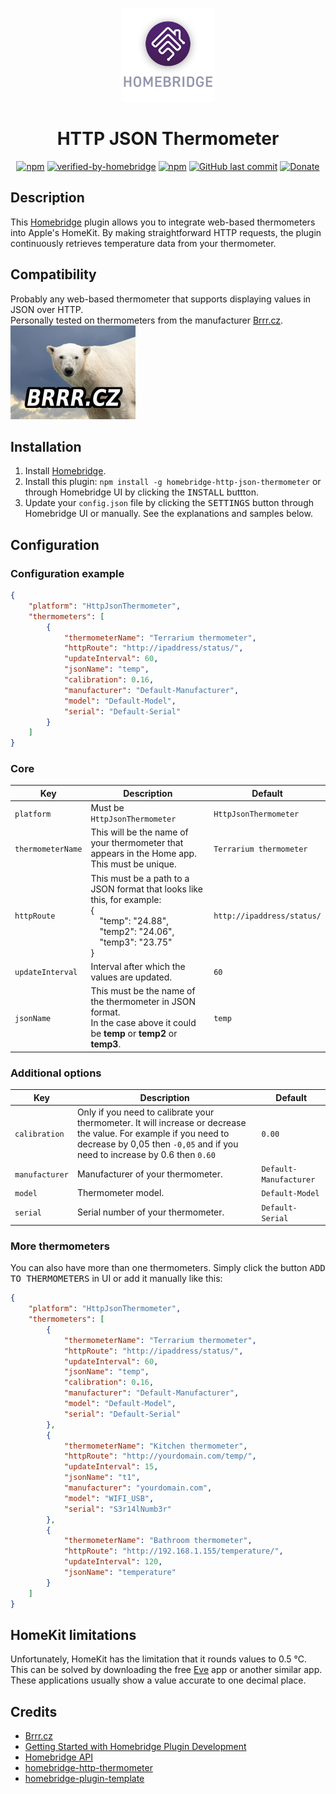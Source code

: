 <p  align="center">

  

<img  src="https://github.com/homebridge/branding/raw/master/logos/homebridge-wordmark-logo-vertical.png"  width="150">

  

</p>

  

<span  align="center">

  

# HTTP JSON Thermometer

[![npm](https://img.shields.io/npm/v/homebridge-http-json-thermometer.svg)](https://www.npmjs.com/package/homebridge-http-json-thermometer) [![verified-by-homebridge](https://badgen.net/badge/homebridge/verified/purple)](https://github.com/homebridge/homebridge/wiki/Verified-Plugins) [![npm](https://img.shields.io/npm/dt/homebridge-http-json-thermometer.svg)](https://www.npmjs.com/package/homebridge-http-json-thermometer) [![GitHub last commit](https://img.shields.io/github/last-commit/Jakubkuba9000/homebridge-http-json-thermometer.svg)](https://github.com/Jakubkuba9000/homebridge-http-json-thermometer) [![Donate](https://img.shields.io/badge/donate-PayPal-blue.svg)](https://paypal.me/Jakubkuba9000)

</span>

## Description

This [Homebridge](https://github.com/homebridge/homebridge) plugin allows you to integrate web-based thermometers into Apple's HomeKit. By making straightforward HTTP requests, the plugin continuously retrieves temperature data from your thermometer.

## Compatibility

Probably any web-based thermometer that supports displaying values in JSON over HTTP. <br/>
Personally tested on thermometers from the manufacturer [Brrr.cz](https://brrr.cz). <br/>
[![brrr](https://github.com/Jakubkuba9000/homebridge-http-json-thermometer/blob/main/images/brrr.png)](https://brrr.cz)


## Installation

1. Install [Homebridge](https://github.com/homebridge/homebridge#installation).
2. Install this plugin: `npm install -g homebridge-http-json-thermometer` or through Homebridge UI by clicking the <kbd>INSTALL</kbd> buttton.
3. Update your `config.json` file by clicking the <kbd>SETTINGS</kbd> button through Homebridge UI or manually. See the explanations and samples below.


## Configuration

### Configuration example
```json
{
	"platform": "HttpJsonThermometer",
	"thermometers": [
		{
			"thermometerName": "Terrarium thermometer",
			"httpRoute": "http://ipaddress/status/",
			"updateInterval": 60,
			"jsonName": "temp",
			"calibration": 0.16,
			"manufacturer": "Default-Manufacturer",
			"model": "Default-Model",
			"serial": "Default-Serial"
		}
	]
}
```

### Core
| Key | Description | Default |
| --- | --- | --- |
| `platform` | Must be `HttpJsonThermometer` | `HttpJsonThermometer` |
| `thermometerName` | This will be the name of your thermometer that appears in the Home app. This must be unique. | `Terrarium thermometer` |
| `httpRoute` | This must be a path to a JSON format that looks like this, for example:<br />{<br /> &emsp;&quot;temp&quot;: &quot;24.88&quot;,<br />&emsp;&quot;temp2&quot;: &quot;24.06&quot;,<br />&emsp;&quot;temp3&quot;: &quot;23.75&quot;<br />} | `http://ipaddress/status/` |
| `updateInterval` | Interval after which the values are updated. | `60` |
| `jsonName` | This must be the name of the thermometer in JSON format.<br />In the case above it could be <strong>temp</strong> or <strong>temp2</strong> or <strong>temp3</strong>. | `temp` |

### Additional options
| Key | Description | Default |
| --- | --- | --- |
| `calibration` | Only if you need to calibrate your thermometer. It will increase or decrease the value. For example if you need to decrease by 0,05 then `-0,05` and if you need to increase by 0.6 then `0.60` |`0.00`|
| `manufacturer` | Manufacturer of your thermometer. | `Default-Manufacturer` |
| `model` | Thermometer model. | `Default-Model` |
| `serial` | Serial number of your thermometer. | `Default-Serial` |

### More thermometers
You can also have more than one thermometers. Simply click the button <kbd>ADD TO THERMOMETERS</kbd> in UI or add it manually like this:
```json
{
	"platform": "HttpJsonThermometer",
	"thermometers": [
		{
			"thermometerName": "Terrarium thermometer",
			"httpRoute": "http://ipaddress/status/",
			"updateInterval": 60,
			"jsonName": "temp",
			"calibration": 0.16,
			"manufacturer": "Default-Manufacturer",
			"model": "Default-Model",
			"serial": "Default-Serial"
		},
		{
			"thermometerName": "Kitchen thermometer",
			"httpRoute": "http://yourdomain.com/temp/",
			"updateInterval": 15,
			"jsonName": "t1",
			"manufacturer": "yourdomain.com",
			"model": "WIFI_USB",
			"serial": "S3r14lNumb3r"
		},
		{
			"thermometerName": "Bathroom thermometer",
			"httpRoute": "http://192.168.1.155/temperature/",
			"updateInterval": 120,
			"jsonName": "temperature"
		}
	]
}
```

## HomeKit limitations

Unfortunately, HomeKit has the limitation that it rounds values to 0.5 °C. This can be solved by downloading the free [Eve](https://apps.apple.com/us/app/eve-for-matter-homekit/id917695792) app or another similar app. These applications usually show a value accurate to one decimal place.


## Credits

- [Brrr.cz](https://brrr.cz)
- [Getting Started with Homebridge Plugin Development](https://youtu.be/cptIm2naxs4?si=99_ukhch63nWhbb5)
- [Homebridge API](https://developers.homebridge.io/#/)
- [homebridge-http-thermometer](https://github.com/phenotypic/homebridge-http-thermometer)
- [homebridge-plugin-template](https://github.com/homebridge/homebridge-plugin-template)

